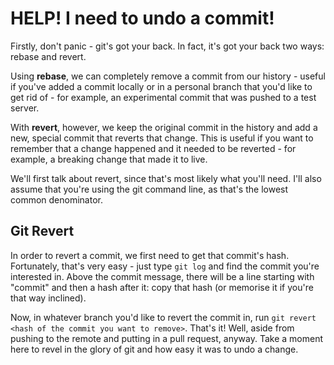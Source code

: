 # HELP! I need to undo a commit!
Firstly, don't panic - git's got your back. In fact, it's got your back two
ways: rebase and revert.

  Using **rebase**, we can completely remove a commit from our history - useful if
  you've added a commit locally or in a personal branch that you'd like to get
  rid of - for example, an experimental commit that was pushed to a test server.

  With **revert**, however, we keep the original commit in the history and add a
  new, special commit that reverts that change. This is useful if you want to
  remember that a change happened and it needed to be reverted - for example, a
  breaking change that made it to live.

We'll first talk about revert, since that's most likely what you'll need. I'll
also assume that you're using the git command line, as that's the lowest common
denominator. 

## Git Revert

In order to revert a commit, we first need to get that commit's hash.
Fortunately, that's very easy - just type `git log` and find the commit you're
interested in. Above the commit message, there will be a line starting with
"commit" and then a hash after it: copy that hash (or memorise it if you're that
way inclined).

Now, in whatever branch you'd like to revert the commit in, run `git revert
<hash of the commit you want to remove>`. That's it! Well, aside from pushing to
the remote and putting in a pull request, anyway. Take a moment here to revel in
the glory of git and how easy it was to undo a change. 




